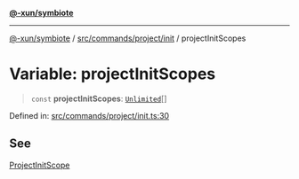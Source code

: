 [**@-xun/symbiote**](../../../../../README.md)

***

[@-xun/symbiote](../../../../../README.md) / [src/commands/project/init](../README.md) / projectInitScopes

# Variable: projectInitScopes

> `const` **projectInitScopes**: [`Unlimited`](../../../../configure/enumerations/UnlimitedGlobalScope.md#unlimited)[]

Defined in: [src/commands/project/init.ts:30](https://github.com/Xunnamius/symbiote/blob/138da875f3247f966687e95b91c7caf822df3c49/src/commands/project/init.ts#L30)

## See

[ProjectInitScope](../../../../configure/enumerations/UnlimitedGlobalScope.md)
